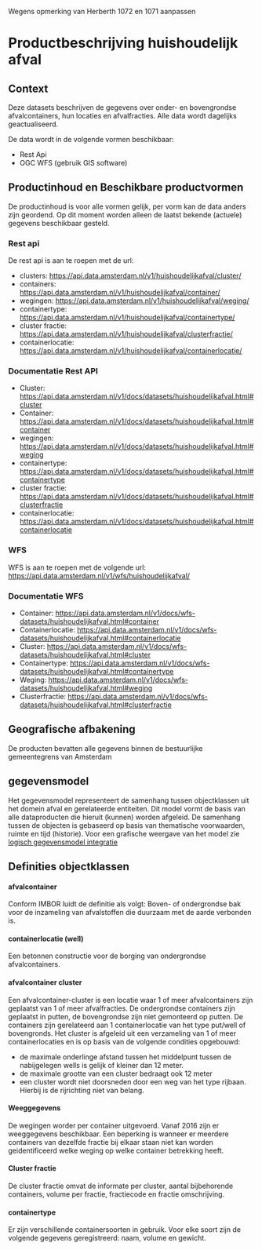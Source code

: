 Wegens opmerking van Herberth 1072 en 1071 aanpassen

# Productbeschrijving huishoudelijk afval

## Context
Deze datasets beschrijven de gegevens over onder- en bovengrondse afvalcontainers, hun locaties en afvalfracties.
Alle data wordt dagelijks geactualiseerd.

De data wordt in de volgende vormen beschikbaar:
- Rest Api
- OGC WFS (gebruik GIS software)

  
## Productinhoud en Beschikbare productvormen
De productinhoud is voor alle vormen gelijk, per vorm kan de data anders zijn geordend. Op dit moment worden alleen de laatst bekende (actuele) gegevens beschikbaar gesteld. 

### Rest api
De rest api is aan te roepen met de url:
 - clusters: https://api.data.amsterdam.nl/v1/huishoudelijkafval/cluster/
 - containers: https://api.data.amsterdam.nl/v1/huishoudelijkafval/container/
 - wegingen: https://api.data.amsterdam.nl/v1/huishoudelijkafval/weging/
 - containertype: https://api.data.amsterdam.nl/v1/huishoudelijkafval/containertype/
 - cluster fractie: https://api.data.amsterdam.nl/v1/huishoudelijkafval/clusterfractie/
 - containerlocatie: https://api.data.amsterdam.nl/v1/huishoudelijkafval/containerlocatie/

### Documentatie Rest API
- Cluster: https://api.data.amsterdam.nl/v1/docs/datasets/huishoudelijkafval.html#cluster
- Container: https://api.data.amsterdam.nl/v1/docs/datasets/huishoudelijkafval.html#container
- wegingen: https://api.data.amsterdam.nl/v1/docs/datasets/huishoudelijkafval.html#weging
- containertype: https://api.data.amsterdam.nl/v1/docs/datasets/huishoudelijkafval.html#containertype
- cluster fractie: https://api.data.amsterdam.nl/v1/docs/datasets/huishoudelijkafval.html#clusterfractie
- containerlocatie: https://api.data.amsterdam.nl/v1/docs/datasets/huishoudelijkafval.html#containerlocatie

### WFS
WFS is aan te roepen met de volgende url:
https://api.data.amsterdam.nl/v1/wfs/huishoudelijkafval/

### Documentatie WFS
- Container: https://api.data.amsterdam.nl/v1/docs/wfs-datasets/huishoudelijkafval.html#container 
- Containerlocatie: https://api.data.amsterdam.nl/v1/docs/wfs-datasets/huishoudelijkafval.html#containerlocatie
- Cluster: https://api.data.amsterdam.nl/v1/docs/wfs-datasets/huishoudelijkafval.html#cluster
- Containertype: https://api.data.amsterdam.nl/v1/docs/wfs-datasets/huishoudelijkafval.html#containertype
- Weging: https://api.data.amsterdam.nl/v1/docs/wfs-datasets/huishoudelijkafval.html#weging
- Clusterfractie: https://api.data.amsterdam.nl/v1/docs/wfs-datasets/huishoudelijkafval.html#clusterfractie

## Geografische afbakening
De producten bevatten alle gegevens binnen de bestuurlijke gemeentegrens van Amsterdam

## gegevensmodel
Het gegevensmodel representeert de samenhang tussen objectklassen uit het domein afval en gerelateerde entiteiten. Dit model vormt de basis van alle dataproducten die hieruit (kunnen) worden afgeleid.
De samenhang tussen de objecten is gebaseerd op basis van thematische voorwaarden, ruimte en tijd (historie).
Voor een grafische weergave van het model zie [logisch gegevensmodel integratie](logisch_gegevensmodel_integratie.md)


## Definities objectklassen


#### afvalcontainer
Conform IMBOR luidt de definitie als volgt:
Boven- of ondergrondse bak voor de inzameling van afvalstoffen die duurzaam met de aarde verbonden is.

#### containerlocatie (well)
Een betonnen constructie voor de borging van ondergrondse afvalcontainers.

#### afvalcontainer cluster
Een afvalcontainer-cluster is een locatie waar 1 of meer afvalcontainers zijn geplaatst van 1 of meer afvalfracties.
De ondergrondse containers zijn geplaatst in putten, de bovengrondse zijn niet gemonteerd op putten. De containers zijn gerelateerd aan 1 containerlocatie van het type put/well of bovengronds.
Het cluster is afgeleid uit een verzameling van 1 of meer containerlocaties en is op basis van de volgende condities opgebouwd:
 - de maximale onderlinge afstand tussen het middelpunt tussen de nabijgelegen wells is gelijk of kleiner dan 12 meter.
 - de maximale grootte van een cluster bedraagt ook 12 meter
 - een cluster wordt niet doorsneden door een weg van het type rijbaan. Hierbij is de rijrichting niet van belang.


#### Weeggegevens
De wegingen worder per container uitgevoerd. Vanaf 2016 zijn er weeggegevens beschikbaar.
Een beperking is wanneer er meerdere containers van dezelfde fractie bij elkaar staan niet kan worden geidentificeerd welke weging op welke container betrekking heeft.

#### Cluster fractie
De cluster fractie omvat de informate per cluster, aantal bijbehorende containers, volume per fractie, fractiecode en fractie omschrijving. 

#### containertype
Er zijn verschillende containersoorten in gebruik. Voor elke soort zijn de volgende gegevens geregistreerd: naam, volume en gewicht.

